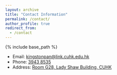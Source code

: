 ```yaml
---
layout: archive
title: "Contact Information"
permalink: /contact/
author_profile: true
redirect_from:
  - /contact
---
```


{% include base_path %}
* Email: [kingstonpan@link.cuhk.edu.hk](mailto:kingstonpan@link.cuhk.edu.hk)
* Phone: [3943 8535](tel:+85239438535)
* Address: [Room G28, Lady Shaw Building, CUHK](https://maps.app.goo.gl/zVFaHhvXTa25QeW18)

